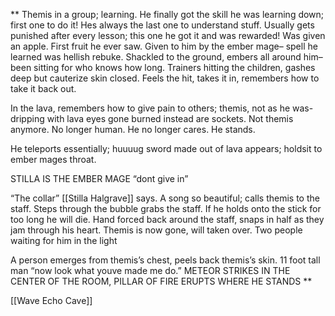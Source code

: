 
**
Themis in a group; learning. He finally got the skill he was learning down; first one to do it! Hes always the last one to understand stuff. Usually gets punished after every lesson; this one he got it and was rewarded! Was given an apple. First fruit he ever saw. Given to him by the ember mage– spell he learned was hellish rebuke. Shackled to the ground, embers all around him– been sitting for who knows how long. Trainers hitting the children, gashes deep but cauterize skin closed. Feels the hit, takes it in, remembers how to take it back out. 

  

In the lava, remembers how to give pain to others; themis, not as he was- dripping with lava eyes gone burned instead are sockets. Not themis anymore. No longer human. He no longer cares. He stands.

  

He teleports essentially; huuuug sword made out of lava appears; holdsit to ember mages throat. 

  

STILLA IS THE EMBER MAGE “dont give in”

  

“The collar” [[Stilla Halgrave]] says. A song so beautiful; calls themis to the staff. Steps through the bubble grabs the staff. If he holds onto the stick for too long he will die. Hand forced back around the staff, snaps in half as they jam through his heart. Themis is now gone, will taken over. Two people waiting for him in the light

  

A person emerges from themis’s chest, peels back themis’s skin. 11 foot tall man “now look what youve made me do.” METEOR STRIKES IN THE CENTER OF THE ROOM, PILLAR OF FIRE ERUPTS WHERE HE STANDS 
**

[[Wave Echo Cave]]
